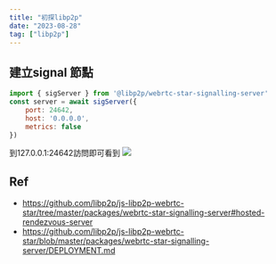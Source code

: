 ```yaml
---
title: "初探libp2p"
date: "2023-08-28"
tag: ["libp2p"]
---
```

## 建立signal 節點
```js
import { sigServer } from '@libp2p/webrtc-star-signalling-server'
const server = await sigServer({
	port: 24642,
	host: '0.0.0.0',
	metrics: false
})
```
到127.0.0.1:24642訪問即可看到
![](https://i.imgur.com/fPLT7fR.png)
## Ref
- https://github.com/libp2p/js-libp2p-webrtc-star/tree/master/packages/webrtc-star-signalling-server#hosted-rendezvous-server
- https://github.com/libp2p/js-libp2p-webrtc-star/blob/master/packages/webrtc-star-signalling-server/DEPLOYMENT.md
